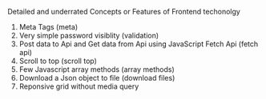 Detailed and underrated Concepts or Features of Frontend techonolgy

1) Meta Tags (meta)
2) Very simple password visiblity (validation)
3) Post data to Api and Get data from Api using JavaScript Fetch Api (fetch api)
4) Scroll to top (scroll top)
5) Few Javascript array methods (array methods)
6) Download a Json object to file (download files)
7) Reponsive grid without media query